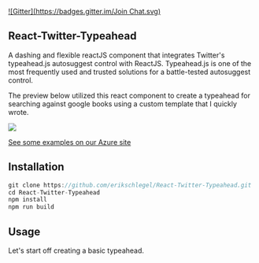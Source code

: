 [![Gitter](https://badges.gitter.im/Join Chat.svg)](https://gitter.im/erikschlegel/React-Twitter-Typeahead?utm_source=badge&utm_medium=badge&utm_campaign=pr-badge&utm_content=badge)

## React-Twitter-Typeahead
A dashing and flexible reactJS component that integrates Twitter's typeahead.js autosuggest control with ReactJS. Typeahead.js is one of the most frequently used and trusted solutions for a battle-tested autosuggest control. 

The preview below utilized this react component to create a typeahead for searching against google books using a custom template that I quickly wrote.

![](https://raw.githubusercontent.com/erikschlegel/React-Twitter-Typeahead/master/assets/react-typeahead-animation.gif)

[See some examples on our Azure site](http://reactypeahead.azurewebsites.net/example/)

## Installation
```js
git clone https://github.com/erikschlegel/React-Twitter-Typeahead.git
cd React-Twitter-Typeahead
npm install
npm run build
```
## Usage
Let's start off creating a basic typeahead. 